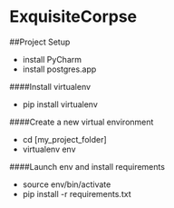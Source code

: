# ExquisiteCorpse

##Project Setup
- install PyCharm
- install postgres.app

####Install virtualenv
- pip install virtualenv

####Create a new virtual environment
- cd [my_project_folder]
- virtualenv env

####Launch env and install requirements
- source env/bin/activate
- pip install -r requirements.txt
